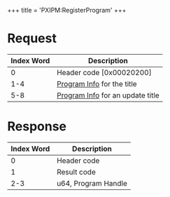 +++
title = 'PXIPM:RegisterProgram'
+++

# Request

| Index Word | Description                                                                    |
|------------|--------------------------------------------------------------------------------|
| 0          | Header code \[0x00020200\]                                                     |
| 1-4        | [Program Info](Filesystem_services#ProgramInfo "wikilink") for the title       |
| 5-8        | [Program Info](Filesystem_services#ProgramInfo "wikilink") for an update title |

# Response

| Index Word | Description         |
|------------|---------------------|
| 0          | Header code         |
| 1          | Result code         |
| 2-3        | u64, Program Handle |